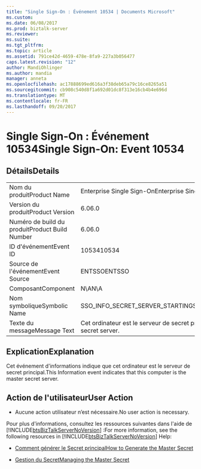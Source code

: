 ```yaml
---
title: "Single Sign-On : Événement 10534 | Documents Microsoft"
ms.custom: 
ms.date: 06/08/2017
ms.prod: biztalk-server
ms.reviewer: 
ms.suite: 
ms.tgt_pltfrm: 
ms.topic: article
ms.assetid: 791ce42d-4659-478e-8fa9-227a3b056477
caps.latest.revision: "12"
author: MandiOhlinger
ms.author: mandia
manager: anneta
ms.openlocfilehash: ac17888699ed616a3f38deb65a79c16ce8265a51
ms.sourcegitcommit: cb908c540d8f1a692d01dc8f313e16cb4b4e696d
ms.translationtype: MT
ms.contentlocale: fr-FR
ms.lasthandoff: 09/20/2017
---
```

# <a name="single-sign-on-event-10534"></a><span data-ttu-id="280a3-102">Single Sign-On : Événement 10534</span><span class="sxs-lookup"><span data-stu-id="280a3-102">Single Sign-On: Event 10534</span></span>
## <a name="details"></a><span data-ttu-id="280a3-103">Détails</span><span class="sxs-lookup"><span data-stu-id="280a3-103">Details</span></span>  
  
|||  
|-|-|  
|<span data-ttu-id="280a3-104">Nom du produit</span><span class="sxs-lookup"><span data-stu-id="280a3-104">Product Name</span></span>|<span data-ttu-id="280a3-105">Enterprise Single Sign-On</span><span class="sxs-lookup"><span data-stu-id="280a3-105">Enterprise Single Sign-On</span></span>|  
|<span data-ttu-id="280a3-106">Version du produit</span><span class="sxs-lookup"><span data-stu-id="280a3-106">Product Version</span></span>|<span data-ttu-id="280a3-107">6.0</span><span class="sxs-lookup"><span data-stu-id="280a3-107">6.0</span></span>|  
|<span data-ttu-id="280a3-108">Numéro de build du produit</span><span class="sxs-lookup"><span data-stu-id="280a3-108">Product Build Number</span></span>|<span data-ttu-id="280a3-109">6.0</span><span class="sxs-lookup"><span data-stu-id="280a3-109">6.0</span></span>|  
|<span data-ttu-id="280a3-110">ID d'événement</span><span class="sxs-lookup"><span data-stu-id="280a3-110">Event ID</span></span>|<span data-ttu-id="280a3-111">10534</span><span class="sxs-lookup"><span data-stu-id="280a3-111">10534</span></span>|  
|<span data-ttu-id="280a3-112">Source de l'événement</span><span class="sxs-lookup"><span data-stu-id="280a3-112">Event Source</span></span>|<span data-ttu-id="280a3-113">ENTSSO</span><span class="sxs-lookup"><span data-stu-id="280a3-113">ENTSSO</span></span>|  
|<span data-ttu-id="280a3-114">Composant</span><span class="sxs-lookup"><span data-stu-id="280a3-114">Component</span></span>|<span data-ttu-id="280a3-115">N\A</span><span class="sxs-lookup"><span data-stu-id="280a3-115">N\A</span></span>|  
|<span data-ttu-id="280a3-116">Nom symbolique</span><span class="sxs-lookup"><span data-stu-id="280a3-116">Symbolic Name</span></span>|<span data-ttu-id="280a3-117">SSO_INFO_SECRET_SERVER_STARTING</span><span class="sxs-lookup"><span data-stu-id="280a3-117">SSO_INFO_SECRET_SERVER_STARTING</span></span>|  
|<span data-ttu-id="280a3-118">Texte du message</span><span class="sxs-lookup"><span data-stu-id="280a3-118">Message Text</span></span>|<span data-ttu-id="280a3-119">Cet ordinateur est le serveur de secret principal.</span><span class="sxs-lookup"><span data-stu-id="280a3-119">This computer is the master secret server.</span></span>|  
  
## <a name="explanation"></a><span data-ttu-id="280a3-120">Explication</span><span class="sxs-lookup"><span data-stu-id="280a3-120">Explanation</span></span>  
 <span data-ttu-id="280a3-121">Cet événement d'informations indique que cet ordinateur est le serveur de secret principal.</span><span class="sxs-lookup"><span data-stu-id="280a3-121">This Information event indicates that this computer is the master secret server.</span></span>  
  
## <a name="user-action"></a><span data-ttu-id="280a3-122">Action de l'utilisateur</span><span class="sxs-lookup"><span data-stu-id="280a3-122">User Action</span></span>  
  
-   <span data-ttu-id="280a3-123">Aucune action utilisateur n’est nécessaire.</span><span class="sxs-lookup"><span data-stu-id="280a3-123">No user action is necessary.</span></span>  
  
 <span data-ttu-id="280a3-124">Pour plus d'informations, consultez les ressources suivantes dans l'aide de [!INCLUDE[btsBizTalkServerNoVersion](../includes/btsbiztalkservernoversion-md.md)] :</span><span class="sxs-lookup"><span data-stu-id="280a3-124">For more information, see the following resources in [!INCLUDE[btsBizTalkServerNoVersion](../includes/btsbiztalkservernoversion-md.md)] Help:</span></span>  
  
-   [<span data-ttu-id="280a3-125">Comment générer le Secret principal</span><span class="sxs-lookup"><span data-stu-id="280a3-125">How to Generate the Master Secret</span></span>](../core/how-to-generate-the-master-secret.md)  
  
-   [<span data-ttu-id="280a3-126">Gestion du Secret</span><span class="sxs-lookup"><span data-stu-id="280a3-126">Managing the Master Secret</span></span>](../core/managing-the-master-secret.md)